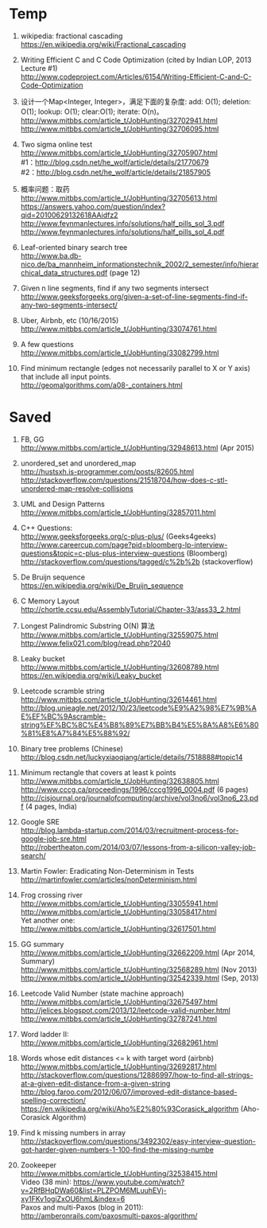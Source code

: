 # Temp

1. wikipedia: fractional cascading
<br>https://en.wikipedia.org/wiki/Fractional_cascading

2. Writing Efficient C and C Code Optimization (cited by Indian LOP, 2013 Lecture #1)
<br>http://www.codeproject.com/Articles/6154/Writing-Efficient-C-and-C-Code-Optimization

20. 设计一个Map<Integer, Integer>，满足下面的复杂度: add: O(1);  deletion: O(1);  lookup: O(1);  clear:O(1);  iterate: O(n)。
<br>http://www.mitbbs.com/article_t/JobHunting/32702941.html
<br>http://www.mitbbs.com/article_t/JobHunting/32706095.html

24. Two sigma online test
<br>http://www.mitbbs.com/article_t/JobHunting/32705907.html 
<br>#1：http://blog.csdn.net/he_wolf/article/details/21770679
<br>#2：http://blog.csdn.net/he_wolf/article/details/21857905

25. 概率问题：取药
<br>http://www.mitbbs.com/article_t/JobHunting/32705613.html
<br>https://answers.yahoo.com/question/index?qid=20100629132618AAidfz2
<br>http://www.feynmanlectures.info/solutions/half_pills_sol_3.pdf 
<br>http://www.feynmanlectures.info/solutions/half_pills_sol_4.pdf 

26. Leaf-oriented binary search tree
<br>http://www.ba.db-nico.de/ba_mannheim_informationstechnik_2002/2_semester/info/hierarchical_data_structures.pdf (page 12)

27. Given n line segments, find if any two segments intersect
<br>http://www.geeksforgeeks.org/given-a-set-of-line-segments-find-if-any-two-segments-intersect/

28. Uber, Airbnb, etc (10/16/2015)
<br>http://www.mitbbs.com/article_t/JobHunting/33074761.html 

29. A few questions
<br>http://www.mitbbs.com/article_t/JobHunting/33082799.html

30. Find minimum rectangle (edges not necessarily parallel to X or Y axis) that include all input points.
<br>http://geomalgorithms.com/a08-_containers.html

# Saved

1. FB, GG
<br>http://www.mitbbs.com/article_t/JobHunting/32948613.html (Apr 2015)

2. unordered_set and unordered_map
<br>http://hustsxh.is-programmer.com/posts/82605.html
<br>http://stackoverflow.com/questions/21518704/how-does-c-stl-unordered-map-resolve-collisions

3. UML and Design Patterns
<br>http://www.mitbbs.com/article_t/JobHunting/32857011.html

4. C++ Questions:
<br>http://www.geeksforgeeks.org/c-plus-plus/ (Geeks4geeks)
<br>http://www.careercup.com/page?pid=bloomberg-lp-interview-questions&topic=c-plus-plus-interview-questions (Bloomberg)
<br>http://stackoverflow.com/questions/tagged/c%2b%2b (stackoverflow)

4. De Bruijn sequence
<br>https://en.wikipedia.org/wiki/De_Bruijn_sequence

16. C Memory Layout
<br>http://chortle.ccsu.edu/AssemblyTutorial/Chapter-33/ass33_2.html

11. Longest Palindromic Substring O(N) 算法
<br>http://www.mitbbs.com/article_t/JobHunting/32559075.html
<br>http://www.felix021.com/blog/read.php?2040

12. Leaky bucket
<br>http://www.mitbbs.com/article_t/JobHunting/32608789.html
<br>https://en.wikipedia.org/wiki/Leaky_bucket

14. Leetcode scramble string
<br>http://www.mitbbs.com/article_t/JobHunting/32614461.html
<br>http://blog.unieagle.net/2012/10/23/leetcode%E9%A2%98%E7%9B%AE%EF%BC%9Ascramble-string%EF%BC%8C%E4%B8%89%E7%BB%B4%E5%8A%A8%E6%80%81%E8%A7%84%E5%88%92/

19. Binary tree problems (Chinese)
<br>http://blog.csdn.net/luckyxiaoqiang/article/details/7518888#topic14

21. Minimum rectangle that covers at least k points
<br>http://www.mitbbs.com/article_t/JobHunting/32638805.html
<br>http://www.cccg.ca/proceedings/1996/cccg1996_0004.pdf (6 pages)
<br>http://cisjournal.org/journalofcomputing/archive/vol3no6/vol3no6_23.pdf (4 pages, India)

23. Google SRE
<br>http://blog.lambda-startup.com/2014/03/recruitment-process-for-google-job-sre.html
<br>http://robertheaton.com/2014/03/07/lessons-from-a-silicon-valley-job-search/

24. Martin Fowler: Eradicating Non-Determinism in Tests
<br>http://martinfowler.com/articles/nonDeterminism.html

11. Frog crossing river
<br>http://www.mitbbs.com/article_t/JobHunting/33055941.html
<br>http://www.mitbbs.com/article_t/JobHunting/33058417.html 
<br>Yet another one: http://www.mitbbs.com/article_t/JobHunting/32617501.html

13. GG summary
<br>http://www.mitbbs.com/article_t/JobHunting/32662209.html (Apr 2014, Summary)
<br>http://www.mitbbs.com/article_t/JobHunting/32568289.html (Nov 2013)
<br>http://www.mitbbs.com/article_t/JobHunting/32542339.html (Sep, 2013)

14. Leetcode Valid Number (state machine approach)
<br>http://www.mitbbs.com/article_t/JobHunting/32675497.html
<br>http://jelices.blogspot.com/2013/12/leetcode-valid-number.html
<br>http://www.mitbbs.com/article_t/JobHunting/32787241.html 

16. Word ladder II:
<br>http://www.mitbbs.com/article_t/JobHunting/32682961.html

19. Words whose edit distances <= k with target word (airbnb)
<br>http://www.mitbbs.com/article_t/JobHunting/32692817.html
<br>http://stackoverflow.com/questions/12886997/how-to-find-all-strings-at-a-given-edit-distance-from-a-given-string
<br>http://blog.faroo.com/2012/06/07/improved-edit-distance-based-spelling-correction/
<br>https://en.wikipedia.org/wiki/Aho%E2%80%93Corasick_algorithm (Aho-Corasick Algorithm)

20. Find k missing numbers in array
<br>http://stackoverflow.com/questions/3492302/easy-interview-question-got-harder-given-numbers-1-100-find-the-missing-numbe

21.  Zookeeper
<br>http://www.mitbbs.com/article_t/JobHunting/32538415.html 
<br>Video (38 min): https://www.youtube.com/watch?v=2RfBHqDWa60&list=PLZPOM6MLuuhEVj-xy1FKv1ogiZxOU6hmL&index=6
<br>Paxos and multi-Paxos (blog in 2011): http://amberonrails.com/paxosmulti-paxos-algorithm/




